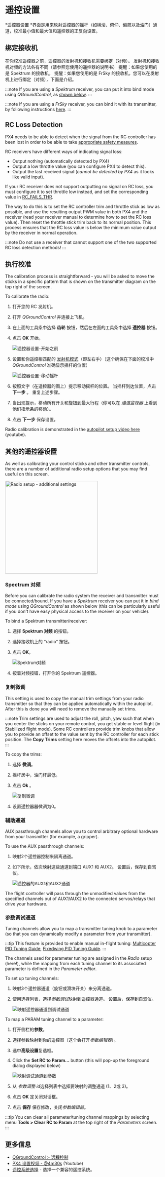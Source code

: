 # 遥控设置

*遥控器设置 *界面是用来映射遥控器的摇杆（如横滚、俯仰、偏航以及油门）通道，校准最小值和最大值和遥控器的正反向设置。

## 绑定接收机

在你校准遥控器之前，遥控器的发射机和接收机需要绑定（对频）。 发射机和接收机对频的方法各有不同（请参照您使用的遥控器的说明书） 提醒：如果您使用的是 Spektrum 的接收机， 提醒：如果您使用的是 FrSky 的接收机，您可以在发射机上进行绑定（对频），下面是介绍。

:::note
If you are using a *Spektrum* receiver, you can put it into bind mode using *QGroundControl*, as [shown below](#spectrum-bind).
:::

:::note
If you are using a *FrSky* receiver, you can bind it with its transmitter, by following instructions [here](https://www.youtube.com/watch?v=1IYg5mQdLVI).
:::

## RC Loss Detection

PX4 needs to be able to detect when the signal from the RC controller has been lost in order to be able to take [appropriate safety measures](../config/safety.md#rc-loss-failsafe).

RC receivers have different ways of indicating signal loss:

* Output nothing (automatically detected by PX4)
* Output a low throttle value (you can configure PX4 to detect this).
* Output the last received signal (*cannot be detected by PX4* as it looks like valid input).

If your RC receiver does not support outputting no signal on RC loss, you must configure it to set throttle low instead, and set the corresponding value in [RC_FAILS_THR](../advanced_config/parameter_reference.md#RC_FAILS_THR).

The way to do this is to set the RC controller trim and throttle stick as low as possible, and use the resulting output PWM value in both PX4 and the receiver (read your receiver manual to determine how to set the RC loss value). Then reset the throttle stick trim back to its normal position. This process ensures that the RC loss value is below the minimum value output by the receiver in normal operation.

:::note
Do not use a receiver that cannot support one of the two supported RC loss detection methods!
:::

## 执行校准

The calibration process is straightforward - you will be asked to move the sticks in a specific pattern that is shown on the transmitter diagram on the top right of the screen.

To calibrate the radio:

1. 打开您的 RC 发射机。
2. 打开 *QGroundControl* 并连接上飞机。
3. 在上面的工具条中选择 **齿轮** 按钮，然后在左面的工具条中选择 **遥控器** 按钮。
4. 点击 **OK** 开始。
    
    ![遥控器设置-开始之前](../../assets/qgc/setup/radio/radio_start_setup.jpg)

5. 设置和你遥控相匹配的 [发射机模式](../getting_started/rc_transmitter_receiver.md#transmitter_modes)（即左右手）（这个确保在下面的校准中 *QGroundControl* 准确显示摇杆的位置）
    
    ![遥控器设置-移动摇杆](../../assets/qgc/setup/radio/radio_sticks_throttle.jpg)

6. 按照文字（在遥控器的图上）提示移动摇杆的位置。 当摇杆到达位置，点击 **下一步** 。 重复上述步骤。

7. 当出现提示，移动所有开关和旋钮到最大行程（你可以在 *通道监视器* 上看到他们指示条的移动）。

8. 点击 **下一步** 保存设置。

Radio calibration is demonstrated in the [autopilot setup video here](https://youtu.be/91VGmdSlbo4?t=4m30s) (youtube).

## 其他的遥控器设置

As well as calibrating your control sticks and other transmitter controls, there are a number of additional radio setup options that you may find useful on this screen.

<img src="../../assets/qgc/setup/radio/radio_additional_radio_setup.jpg" title="Radio setup - additional settings" width="300px" />

### Spectrum 对频

Before you can calibrate the radio system the receiver and transmitter must be connected/bound. If you have a *Spektrum* receiver you can put it in *bind mode* using *QGroundControl* as shown below (this can be particularly useful if you don't have easy physical access to the receiver on your vehicle).

To bind a Spektrum transmitter/receiver:

1. 选择 **Spektrum 对频** 的按钮。
2. 选择接收机上的 “radio” 按钮。
3. 点击 **OK**。
    
    ![Spektrum对频](../../assets/qgc/setup/radio/radio_additional_setup_spectrum_bind_select_channels.jpg)

4. 按着对频按钮，打开你的 Spektrum 遥控器。

### 复制微调

This setting is used to copy the manual trim settings from your radio transmitter so that they can be applied automatically within the autopilot. After this is done you will need to remove the manually set trims.

:::note
Trim settings are used to adjust the roll, pitch, yaw such that when you center the sticks on your remote control, you get stable or level flight (in Stabilized flight mode). Some RC controllers provide trim knobs that allow you to provide an offset to the value sent by the RC controller for each stick position. The **Copy Trims** setting here moves the offsets into the autopilot.
:::

To copy the trims:

1. 选择 **微调**。
2. 摇杆居中，油门杆最低。 
3. 点击 **Ok** 。
    
    ![复制微调](../../assets/qgc/setup/radio/radio_additional_radio_setup_copy_trims.jpg)

4. 设置遥控器器微调为0。

### 辅助通道

AUX passthrough channels allow you to control arbitrary optional hardware from your transmitter (for example, a gripper).

To use the AUX passthrough channels:

1. 映射2个遥控器控制来隔离通道。 
2. 如下所示，依次映射这些通道到端口 AUX1 和 AUX2。 设置后，保存到自驾仪。
    
    ![遥控器的AUX1和AUX2通道](../../assets/qgc/setup/radio/radio_additional_setup_aux_passthrough_channels.jpg)

The flight controller will pass through the unmodified values from the specified channels out of AUX1/AUX2 to the connected servos/relays that drive your hardware.

### 参数调试通道

Tuning channels allow you to map a transmitter tuning knob to a parameter (so that you can dynamically modify a parameter from your transmitter).

:::tip
This feature is provided to enable manual in-flight tuning: [Multicopter PID Tuning Guide](../config_mc/pid_tuning_guide_multicopter.md), [Fixedwing PID Tuning Guide](../config_fw/pid_tuning_guide_fixedwing.md).
:::

The channels used for parameter tuning are assigned in the *Radio* setup (here!), while the mapping from each tuning channel to its associated parameter is defined in the *Parameter editor*.

To set up tuning channels:

1. 映射3个遥控器通道（旋钮或滑块开关）来分离通道。
2. 使用选择列表，选择*参数调试*映射到遥控器通道。 设置后，保存到自驾仪。
    
    ![映射遥控器通道到调试通道](../../assets/qgc/setup/radio/radio_additional_radio_setup_param_tuning.jpg)

To map a PARAM tuning channel to a parameter:

1. 打开侧栏的**参数**。 
2. 选择参数映射到你的遥控器（这个会打开*参数编辑器*）。
3. 选中**高级设置**复选框。
4. Click the **Set RC to Param...** button (this will pop-up the foreground dialog displayed below)
    
    ![映射调试通道到参数](../../assets/qgc/setup/radio/parameters_radio_channel_mapping.jpg)

5. 从 *参数调整 id*选择列表中选择要映射的调整通道 (1、2或 3)。

6. 点击 **OK** 定关闭对话框。
7. 点击 **保存** 保存修改，关闭*参数编辑器*。

:::tip
You can clear all parameter/tuning channel mappings by selecting menu **Tools > Clear RC to Param** at the top right of the *Parameters* screen.
:::

## 更多信息

* [QGroundControl > 远程控制](https://docs.qgroundcontrol.com/en/SetupView/Radio.html)
* [PX4 设置视频 - @4m30s](https://youtu.be/91VGmdSlbo4?t=4m30s) (Youtube)
* [遥控系统选择](../getting_started/rc_transmitter_receiver.md) - 选择一个兼容的遥控系统。